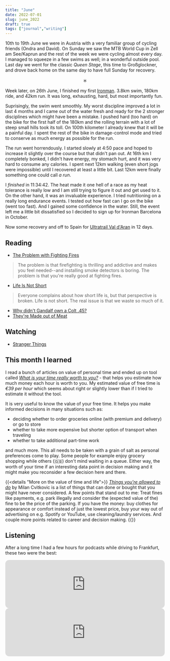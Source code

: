 ```yaml
---
title: "June"
date: 2022-07-01
slug: june_2022
draft: true
tags: ["journal","writing"]
---
```


10th to 19th June we were in Austria with a very familiar group of cycling friends (Ondra and David).
On Sunday we saw the MTB World Cup in Zell am See/Kaprun and the rest of the week we were cycling
almost every day. I managed to squeeze in a few swims as well; in a wonderful outside pool.
Last day we went for the classic _Queen Stage_, this time to Großglockner, and drove back home
on the same day to have full Sunday for recovery.

<div class='strava-embed-placeholder' data-embed-type='activity' data-embed-id='7328618487'></div><script src='https://strava-embeds.com/embed.js'></script>

<center>＊</center>

Week later, on 26th June, I finished my first [Ironman](https://en.wikipedia.org/wiki/Ironman_Triathlon).
3.8km swim, 180km ride, and 42km run. It was long, exhausting, hard, but most importantly fun.

Suprisingly, the swim went smoothly. My worst discipline improved a lot in last 4 months and I
came out of the water fresh and ready for the 2 stronger disciplines which might have been a mistake.
I pushed hard (too hard) on the bike for the first half of the 180km and the rolling terrain with a lot
of steep small hills took its toll. On 100th kilometer I already knew that it will be a painful day.
I spent the rest of the bike in damage-control mode and tried to conserve as much energy as possible
for the run.

The run went horrendously. I started slowly at 4:50 pace and hoped to increase it slightly over
the course but that didn't pan out. At 16th km I completely bonked, I didn't have energy, my stomach hurt,
and it was very hard to consume any calories. I spent next 12km walking (even short jogs were impossible)
until I recovered at least a little bit. Last 12km were finally something one could call _a run_.

I _finished_ in 11:34:42. The heat made it one hell of a race as my heat tolerance is really low
and I am still trying to figure it out and get used to it. On the other hand, it was an invaluable experience.
I tried nutritioning on a really long endurance events. I tested out how fast can I go on the bike
(went too fast). And I gained some confidence in the water. Still, the event left me a little bit
dissatisfied so I decided to sign up for Ironman Barcelona in October.

<div class='strava-embed-placeholder' data-embed-type='activity' data-embed-id='7372911477'></div><script src='https://strava-embeds.com/embed.js'></script>

Now some recovery and off to Spain for [Ultratrail Val d'Aran](https://www.aranbyutmb.com/) in 12 days.

## Reading

- [The Problem with Fighting Fires](https://www.edbatista.com/2022/06/the-problem-with-fighting-fires.html)

> The problem is that firefighting is thrilling and addictive and makes you feel needed--and installing smoke detectors is boring.
> The problem is that you're really good at fighting fires.

- [Life Is Not Short](https://dkb.show/post/life-is-not-short)

> Everyone complains about how short life is, but that perspective is broken. Life is not short. The real issue is that we waste so much of it.

- [Why didn't Gandalf own a Colt .45?](https://featherlessbipeds.substack.com/p/why-didnt-gandalf-own-a-colt-45)
- [They're Made out of Meat](https://www.mit.edu/people/dpolicar/writing/prose/text/thinkingMeat.html)

## Watching

- [Stranger Things](https://www.imdb.com/title/tt4574334/)

## This month I learned

I read a bunch of articles on value of personal time and ended up on tool called
[_What is your time really worth to you?_](https://programs.clearerthinking.org/what_is_your_time_really_worth_to_you.html#.YtLHvS8RrfZ) -
that helps you estimate how much money each hour is worth to you.
My estimated value of free time is *€39 per hour* which seems about right or slightly lower
than if I tried to estimate it without the tool.

It is very useful to know the value of your free time.
It helps you make informed decisions in many situations such as:

* deciding whether to order groceries online (with premium and delivery) or go to store
* whether to take more expensive but shorter option of transport when traveling
* whether to take additional part-time work

and much more. This all needs to be taken with a grain of salt as personal preferences
come to play. Some people for example enjoy grocery shopping while others (🇬🇧) don't mind waiting in a queue.
Either way, the worth of your time if an interesting data point in decision making and it might
make you reconsider a few decision here and there.

{{<details "More on the value of time and life">}}
[_Things you're allowed to do_](https://milan.cvitkovic.net/writing/things_youre_allowed_to_do/) by
Milan Cvitkovic is a list of things that can done or bought that you might have never considered.
A few points that stand out to me: Treat fines like payments, e.g. park illegally and consider the
(expected value of the) fine to be the price of the parking. If you have the money:
buy clothes for appearance or comfort instead of just the lowest price,
buy your way out of advertising on e.g. Spotify or YouTube, use cleaning/laundry services.
And couple more points related to career and decision making.
{{</details>}}

## Listening

After a long time I had a few hours for podcasts while driving to Frankfurt, these
two were the best:

<iframe style="border-radius:12px" src="https://open.spotify.com/embed/episode/6seqZC1yszw7irLLTHnZHV?utm_source=generator" width="100%" height="152" frameBorder="0" allowfullscreen="" allow="autoplay; clipboard-write; encrypted-media; fullscreen; picture-in-picture"></iframe>

<iframe style="border-radius:12px" src="https://open.spotify.com/embed/episode/4Q1HGS5HG1BLAXG9cc4xsR?utm_source=generator" width="100%" height="152" frameBorder="0" allowfullscreen="" allow="autoplay; clipboard-write; encrypted-media; fullscreen; picture-in-picture"></iframe>

